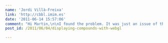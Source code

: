 ```yaml
---
name: 'Jordi Villà-Freixa'
link: 'http://cbbl.imim.es'
date: '2011-06-14 15:57:06'
comment: "Hi Martin,\n\nI found the problem. It was just an issue of the order in calling the ChemDoodleWeb libs. It is fixed now and it works perfect. I'll be implementing some molecules in my web. Thanks for your nice post. \n\nJordi"
post_id: /2011/06/04/displaying-compounds-with-webgl

---
```



